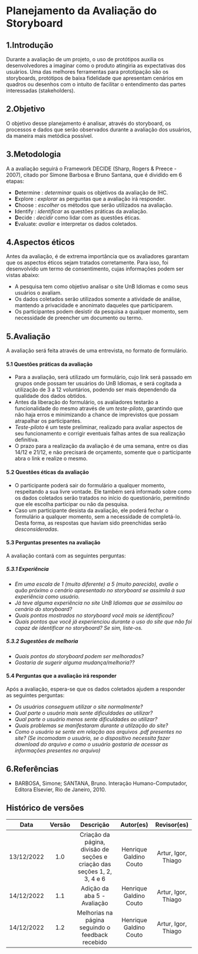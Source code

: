 # Planejamento da Avaliação do Storyboard

## 1.Introdução
Durante a avaliação de um projeto, o uso de protótipos auxilia os desenvolvedores a imaginar como o produto atingiria as expectativas dos usuários. Uma das melhores ferramentas para prototipação são os storyboards, protótipos de baixa fidelidade que apresentam cenários em quadros ou desenhos com o intuito de facilitar o entendimento das partes interessadas (stakeholders).
## 2.Objetivo
O objetivo desse planejamento é analisar, através do storyboard, os processos e dados que serão observados durante a avaliação dos usuários, da maneira mais metódica possível.
## 3.Metodologia
A a avaliação seguirá o Framework DECIDE (Sharp, Rogers & Preece - 2007), citado por Simone Barbosa e Bruno Santana, que é dividido em 6 etapas:

- **D**etermine : *determinar* quais os objetivos da avaliação de IHC.
- **E**xplore : *explorar* as perguntas que a avaliação irá responder.
- **C**hoose : *escolher* os métodos que serão utilizados na avaliação.
- **I**dentify : *identificar* as questões práticas da avaliação.
- **D**ecide : *decidir* como lidar com as questões éticas.
- **E**valuate: *avaliar* e interpretar os dados coletados.
## 4.Aspectos éticos
Antes da avaliação, é de extrema importância que os avaliadores garantam que os aspectos éticos sejam tratados corretamente. Para isso, foi desenvolvido um termo de consentimento, cujas informações podem ser vistas abaixo:
- A pesquisa tem como objetivo analisar o site UnB Idiomas e como seus usuários o avaliam. 
- Os dados coletados serão utilizados somente a atividade de análise, mantendo a privacidade e anonimato daqueles que participarem.
- Os participantes podem desistir da pesquisa a qualquer momento, sem necessidade de preencher um documento ou termo.


## 5.Avaliação

 A avaliação será feita através de uma entrevista, no formato de formulário.

#### 5.1 Questões práticas da avaliação
- Para a avaliação, será utilizado um formulário, cujo link será passado em grupos onde possam ter usuários do UnB Idiomas, e será cogitada a utilização de 3 a 12 voluntários, podendo ser mais dependendo da qualidade dos dados obtidos. 
- Antes da liberação do formulário, os avaliadores testarão a funcionalidade do mesmo através de um *teste-piloto*, garantindo que não haja erros e minimizando a chance de imprevistos que possam atrapalhar os participantes.
- *Teste-piloto* é um teste preliminar, realizado para avaliar aspectos de seu funcionamento e corrigir eventuais falhas antes de sua realização definitiva.
- O prazo para a realização da avaliação é de uma semana, entre os dias 14/12 e 21/12, e não precisará de orçamento, somente que o participante abra o link e realize o mesmo.

#### 5.2 Questões éticas da avaliação
- O participante poderá sair do formulário a qualquer momento, respeitando a sua livre vontade. Ele também será informado sobre como os dados coletados serão tratados no início do questionário, permitindo que ele escolha participar ou não da pesquisa.
- Caso um participante desista da avaliação, ele poderá fechar o formulário a qualquer momento, sem a necessidade de completá-lo. Desta forma, as respostas que haviam sido preenchidas serão *desconsideradas*.

#### 5.3 Perguntas presentes na avaliação
A avaliação contará com as seguintes perguntas:
##### 5.3.1 Experiência
- *Em uma escala de 1 (muito diferente) a 5 (muito parecido), avalie o quão próximo o cenário apresentado no storyboard se assimila à sua experiência como usuário.*
- *Já teve alguma experiência no site UnB Idiomas que se assimilou ao cenário do storyboard?*
- *Quais pontos mostrados no storyboard você mais se identificou?*
- *Quais pontos que você já experienciou durante o uso do site que não foi capaz de identificar no storyboard? Se sim, liste-os.*
##### 5.3.2 Sugestões de melhoria
- *Quais pontos do storyboard podem ser melhorados?*
- *Gostaria de sugerir alguma mudança/melhoria??*

#### 5.4 Perguntas que a avaliação irá responder
 Após a avaliação, espera-se que os dados coletados ajudem a responder as seguintes perguntas:
 - *Os usuários conseguem utilizar o site normalmente?*
 - *Qual parte o usuário mais sente dificuldades ao utilizar?*
 - *Qual parte o usuário menos sente dificuldades ao utilizar?*
 - *Quais problemas se manifestaram durante a utilzação do site?*
 - *Como o usuário se sente em relação aos arquivos .pdf presentes no site? (Se incomodam o usuário, se o dispositivo necessita fazer download do arquivo e como o usuário gostaria de acessar as informações presentes no arquivo)*
## 6.Referências
- BARBOSA, Simone; SANTANA, Bruno. Interação Humano-Computador, Editora Elsevier, Rio de Janeiro, 2010.

## Histórico de versões
|    Data    | Versão |                                Descrição                                 |       Autor(es)        |     Revisor(es)     |
| :--------: | :----: | :----------------------------------------------------------------------: | :--------------------: | :-----------------: |
| 13/12/2022 |  1.0   | Criação da página, divisão de seções e criação das seções 1, 2, 3, 4 e 6 | Henrique Galdino Couto | Artur, Igor, Thiago |
| 14/12/2022 |  1.1   |                       Adição da aba 5 - Avaliação                        | Henrique Galdino Couto | Artur, Igor, Thiago |
| 14/12/2022 |  1.2   |                      Melhorias na página seguindo o feedback  recebido  | Henrique Galdino Couto | Artur, Igor, Thiago |
